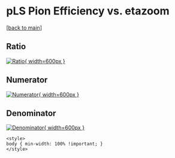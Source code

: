 # pLS Pion Efficiency vs. etazoom

[[back to main](./)]



## Ratio

[![Ratio](../mtv/var/pLS_211_eff_etazoom.png){ width=600px }](../mtv/var/pLS_211_eff_etazoom.pdf)

## Numerator

[![Numerator](../mtv/num/pLS_211_eff_etazoom_num.png){ width=600px }](../mtv/num/pLS_211_eff_etazoom_num.pdf)

## Denominator

[![Denominator](../mtv/den/pLS_211_eff_etazoom_den.png){ width=600px }](../mtv/den/pLS_211_eff_etazoom_den.pdf)


``` {=html}
<style>
body { min-width: 100% !important; }
</style>
```
